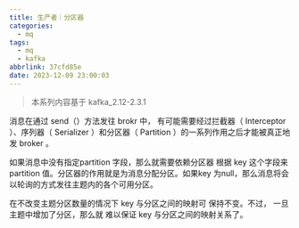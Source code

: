 ```yaml
---
title: 生产者｜分区器
categories:
  - mq
tags:
  - mq
  - kafka
abbrlink: 37cfd85e
date: 2023-12-09 23:00:03
---
```


> 本系列内容基于 kafka_2.12-2.3.1

消息在通过 send（）方法发往 brokr 中， 有可能需要经过拦截器（ Interceptor ）、序列器（ Serializer ）和分区器（ Partition ）的一系列作用之后才能被真正地发 broker 。

如果消息中没有指定partition 字段，那么就需要依赖分区器 根据 key 这个字段来 partition 值。分区器的作用就是为消息分配分区。如果key 为null，那么消息将会以轮询的方式发往主题内的各个可用分区。

在不改变主题分区数量的情况下 key 与分区之间的映射可 保持不变。不过， 一旦主题中增加了分区，那么就 难以保证 key 与分区之间的映射关系了。